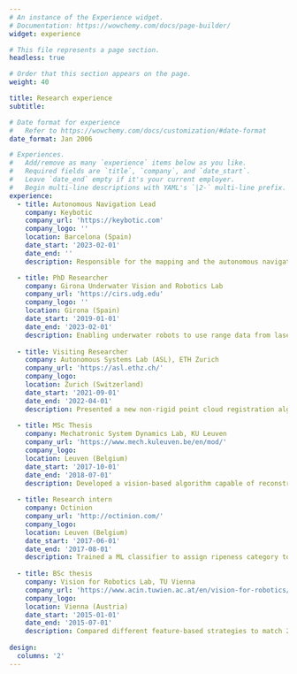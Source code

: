 ```yaml
---
# An instance of the Experience widget.
# Documentation: https://wowchemy.com/docs/page-builder/
widget: experience

# This file represents a page section.
headless: true

# Order that this section appears on the page.
weight: 40

title: Research experience
subtitle:

# Date format for experience
#   Refer to https://wowchemy.com/docs/customization/#date-format
date_format: Jan 2006

# Experiences.
#   Add/remove as many `experience` items below as you like.
#   Required fields are `title`, `company`, and `date_start`.
#   Leave `date_end` empty if it's your current employer.
#   Begin multi-line descriptions with YAML's `|2-` multi-line prefix.
experience:
  - title: Autonomous Navigation Lead
    company: Keybotic
    company_url: 'https://keybotic.com'
    company_logo: ''
    location: Barcelona (Spain)
    date_start: '2023-02-01'
    date_end: ''
    description: Responsible for the mapping and the autonomous navigation of our four-legged robot Keyper during to enable autonomous inspections of real industrial plants.

  - title: PhD Researcher
    company: Girona Underwater Vision and Robotics Lab
    company_url: 'https://cirs.udg.edu'
    company_logo: ''
    location: Girona (Spain)
    date_start: '2019-01-01'
    date_end: '2023-02-01'
    description: Enabling underwater robots to use range data from laser-based sensors for mapping and manipulation tasks. To this end we built an underwater laser scanner, which allowed me to face challenges ranging from sensor calibration to integration in autonomous platforms.
        
  - title: Visiting Researcher
    company: Autonomous Systems Lab (ASL), ETH Zurich
    company_url: 'https://asl.ethz.ch/'
    company_logo: 
    location: Zurich (Switzerland)
    date_start: '2021-09-01'
    date_end: '2022-04-01'
    description: Presented a new non-rigid point cloud registration algorithm that corrects motion distortion in dynamic scans, improving accuracy of localization and mapping tasks.
        
  - title: MSc Thesis
    company: Mechatronic System Dynamics Lab, KU Leuven
    company_url: 'https://www.mech.kuleuven.be/en/mod/'
    company_logo: 
    location: Leuven (Belgium)
    date_start: '2017-10-01'
    date_end: '2018-07-01'
    description: Developed a vision-based algorithm capable of reconstructing full-field vibrations of mechanical structures based on observations of natural-frequency deformations.
        
  - title: Research intern
    company: Octinion
    company_url: 'http://octinion.com/'
    company_logo: 
    location: Leuven (Belgium)
    date_start: '2017-06-01'
    date_end: '2017-08-01'
    description: Trained a ML classifier to assign ripeness category to berries detected by the autonomous strawberry picking robot.
        
  - title: BSc thesis
    company: Vision for Robotics Lab, TU Vienna
    company_url: 'https://www.acin.tuwien.ac.at/en/vision-for-robotics/'
    company_logo: 
    location: Vienna (Austria)
    date_start: '2015-01-01'
    date_end: '2015-07-01'
    description: Compared different feature-based strategies to match 2D floor plan LiDAR scans for autonomous navigation.
        
design:
  columns: '2'
---
```

